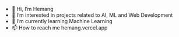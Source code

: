 - 👋 Hi, I’m Hemang
- 👀 I’m interested in projects related to AI, ML and Web Development 
- 🌱 I’m currently learning Machine Learning
- 📫 How to reach me hemang.vercel.app
